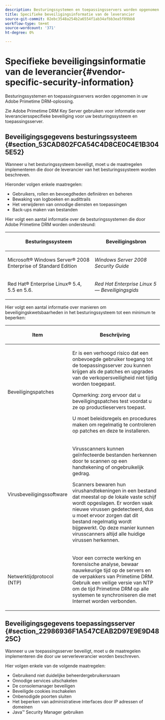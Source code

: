 ```yaml
---
description: Besturingssystemen en toepassingsservers worden opgenomen in uw Adobe Primetime DRM-oplossing.
title: Specifieke beveiligingsinformatie van de leverancier
source-git-commit: 02ebc3548a254b2a6554f1ab34afbb3ea5f09bb8
workflow-type: tm+mt
source-wordcount: '371'
ht-degree: 0%

---
```


# Specifieke beveiligingsinformatie van de leverancier{#vendor-specific-security-information}

Besturingssystemen en toepassingsservers worden opgenomen in uw Adobe Primetime DRM-oplossing.

Zie Adobe Primetime DRM Key Server gebruiken voor informatie over leveranciersspecifieke beveiliging voor uw besturingssysteem en toepassingsserver.

## Beveiligingsgegevens besturingssysteem {#section_53CAD802FCA54C4D8CE0C4E1B3045E52}

Wanneer u het besturingssysteem beveiligt, moet u de maatregelen implementeren die door de leverancier van het besturingssysteem worden beschreven.

Hieronder volgen enkele maatregelen:

* Gebruikers, rollen en bevoegdheden definiëren en beheren
* Bewaking van logboeken en audittrails
* Het verwijderen van onnodige diensten en toepassingen
* Back-ups maken van bestanden

Hier volgt een aantal informatie over de besturingssystemen die door Adobe Primetime DRM worden ondersteund:

<table frame="all" colsep="1" rowsep="1" class="+ topic/table adobe-d/table " id="table_ugl_kjz_n4"> 
 <thead class="- topic/thead "> 
  <tr rowsep="1" class="- topic/row "> 
   <th colname="1" class="- topic/entry entry"> <p class="- topic/p ">Besturingssysteem </p> </th> 
   <th colname="2" class="- topic/entry entry"> <p class="- topic/p ">Beveiligingsbron </p> </th> 
  </tr> 
 </thead>
 <tbody class="- topic/tbody "> 
  <tr rowsep="1" class="- topic/row "> 
   <td colname="1" class="- topic/entry "> <p class="- topic/p ">Microsoft® Windows Server® 2008 Enterprise of Standard Edition </p> </td> 
   <td colname="2" class="- topic/entry "> <p class="- topic/p "><i class="+ topic/ph hi-d/i ">Windows Server 2008 Security Guide</i> </p> </td> 
  </tr> 
  <tr rowsep="0" class="- topic/row "> 
   <td colname="1" class="- topic/entry "> <p class="- topic/p ">Red Hat® Enterprise Linux® 5.4, 5.5 en 5.6. </p> </td> 
   <td colname="2" class="- topic/entry "> <p class="- topic/p "><i class="+ topic/ph hi-d/i ">Red Hat Enterprise Linux 5 — Beveiligingsgids</i> </p> </td> 
  </tr> 
 </tbody> 
</table>

Hier volgt een aantal informatie over manieren om beveiligingskwetsbaarheden in het besturingssysteem tot een minimum te beperken:

<table frame="all" colsep="1" rowsep="1" class="+ topic/table adobe-d/table " id="table_whl_kjz_n4"> 
 <thead class="- topic/thead "> 
  <tr rowsep="1" class="- topic/row "> 
   <th colname="1" class="- topic/entry entry"> <p class="- topic/p ">Item </p> </th> 
   <th colname="2" class="- topic/entry entry"> <p class="- topic/p ">Beschrijving </p> </th> 
  </tr> 
 </thead>
 <tbody class="- topic/tbody "> 
  <tr rowsep="1" class="- topic/row "> 
   <td colname="1" class="- topic/entry "> <p class="- topic/p ">Beveiligingspatches </p> </td> 
   <td colname="2" class="- topic/entry "> <p class="- topic/p ">Er is een verhoogd risico dat een onbevoegde gebruiker toegang tot de toepassingsserver zou kunnen krijgen als de patches en upgrades van de verkopersveiligheid niet tijdig worden toegepast. </p> <p>Opmerking: zorg ervoor dat u beveiligingspatches test voordat u ze op productieservers toepast. </p> <p class="- topic/p ">U moet beleidsregels en procedures maken om regelmatig te controleren op patches en deze te installeren. </p> </td> 
  </tr> 
  <tr rowsep="1" class="- topic/row "> 
   <td colname="1" class="- topic/entry "> <p class="- topic/p ">Virusbeveiligingssoftware </p> </td> 
   <td colname="2" class="- topic/entry "> <p class="- topic/p ">Virusscanners kunnen geïnfecteerde bestanden herkennen door te scannen op een handtekening of ongebruikelijk gedrag. </p> <p>Scanners bewaren hun virushandtekeningen in een bestand dat meestal op de lokale vaste schijf wordt opgeslagen. Er worden vaak nieuwe virussen gedetecteerd, dus u moet ervoor zorgen dat dit bestand regelmatig wordt bijgewerkt. Op deze manier kunnen virusscanners altijd alle huidige virussen herkennen. </p> </td> 
  </tr> 
  <tr rowsep="0" class="- topic/row "> 
   <td colname="1" class="- topic/entry "> <p class="- topic/p ">Netwerktijdprotocol (NTP) </p> </td> 
   <td colname="2" class="- topic/entry "> <p class="- topic/p ">Voor een correcte werking en forensische analyse, bewaar nauwkeurige tijd op de servers en de verpakkers van Primetime DRM. Gebruik een veilige versie van NTP om de tijd Primetime DRM op alle systemen te synchroniseren die met Internet worden verbonden. </p> </td> 
  </tr> 
 </tbody> 
</table>

## Beveiligingsgegevens toepassingsserver {#section_22986936F1A547CEAB2D97E9E9D4825C}

Wanneer u uw toepassingsserver beveiligt, moet u de maatregelen implementeren die door uw serverleverancier worden beschreven.

Hier volgen enkele van de volgende maatregelen:

* Gebruikend niet duidelijke beheerdergebruikersnaam
* Onnodige services uitschakelen
* De consolemanager beveiligen
* Beveiligde cookies inschakelen
* Onbenodigde poorten sluiten
* Het beperken van administratieve interfaces door IP adressen of domeinen
* Java™ Security Manager gebruiken

